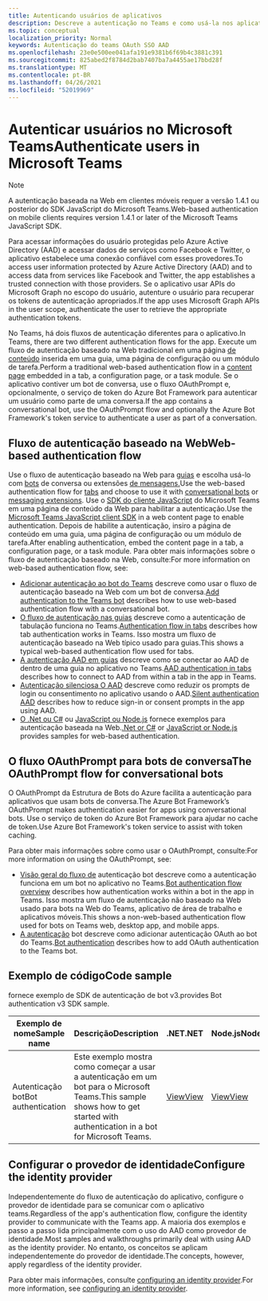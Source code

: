 ```yaml
---
title: Autenticando usuários de aplicativos
description: Descreve a autenticação no Teams e como usá-la nos aplicativos
ms.topic: conceptual
localization_priority: Normal
keywords: Autenticação do teams OAuth SSO AAD
ms.openlocfilehash: 23e0e500ee041afa191e9381b6f69b4c3881c391
ms.sourcegitcommit: 825abed2f8784d2bab7407ba7a4455ae17bbd28f
ms.translationtype: MT
ms.contentlocale: pt-BR
ms.lasthandoff: 04/26/2021
ms.locfileid: "52019969"
---
```

# <a name="authenticate-users-in-microsoft-teams"></a><span data-ttu-id="b32ec-104">Autenticar usuários no Microsoft Teams</span><span class="sxs-lookup"><span data-stu-id="b32ec-104">Authenticate users in Microsoft Teams</span></span>

> [!NOTE]
> <span data-ttu-id="b32ec-105">A autenticação baseada na Web em clientes móveis requer a versão 1.4.1 ou posterior do SDK JavaScript do Microsoft Teams.</span><span class="sxs-lookup"><span data-stu-id="b32ec-105">Web-based authentication on mobile clients requires version 1.4.1 or later of the Microsoft Teams JavaScript SDK.</span></span>

<span data-ttu-id="b32ec-106">Para acessar informações do usuário protegidas pelo Azure Active Directory (AAD) e acessar dados de serviços como Facebook e Twitter, o aplicativo estabelece uma conexão confiável com esses provedores.</span><span class="sxs-lookup"><span data-stu-id="b32ec-106">To access user information protected by Azure Active Directory (AAD) and to access data from services like Facebook and Twitter, the app establishes a trusted connection with those providers.</span></span> <span data-ttu-id="b32ec-107">Se o aplicativo usar APIs do Microsoft Graph no escopo do usuário, autenture o usuário para recuperar os tokens de autenticação apropriados.</span><span class="sxs-lookup"><span data-stu-id="b32ec-107">If the app uses Microsoft Graph APIs in the user scope, authenticate the user to retrieve the appropriate authentication tokens.</span></span>

<span data-ttu-id="b32ec-108">No Teams, há dois fluxos de autenticação diferentes para o aplicativo.</span><span class="sxs-lookup"><span data-stu-id="b32ec-108">In Teams, there are two different authentication flows for the app.</span></span> <span data-ttu-id="b32ec-109">Execute um fluxo de autenticação baseado na Web tradicional em uma página [de conteúdo](~/tabs/how-to/create-tab-pages/content-page.md) inserida em uma guia, uma página de configuração ou um módulo de tarefa.</span><span class="sxs-lookup"><span data-stu-id="b32ec-109">Perform a traditional web-based authentication flow in a [content page](~/tabs/how-to/create-tab-pages/content-page.md) embedded in a tab, a configuration page, or a task module.</span></span> <span data-ttu-id="b32ec-110">Se o aplicativo contiver um bot de conversa, use o fluxo OAuthPrompt e, opcionalmente, o serviço de token do Azure Bot Framework para autenticar um usuário como parte de uma conversa.</span><span class="sxs-lookup"><span data-stu-id="b32ec-110">If the app contains a conversational bot, use the OAuthPrompt flow and optionally the Azure Bot Framework's token service to authenticate a user as part of a conversation.</span></span>

## <a name="web-based-authentication-flow"></a><span data-ttu-id="b32ec-111">Fluxo de autenticação baseado na Web</span><span class="sxs-lookup"><span data-stu-id="b32ec-111">Web-based authentication flow</span></span>

<span data-ttu-id="b32ec-112">Use o fluxo de autenticação baseado na Web para [guias](~/tabs/what-are-tabs.md) e escolha usá-lo com [bots](~/bots/what-are-bots.md) de conversa ou extensões [de mensagens.](~/messaging-extensions/what-are-messaging-extensions.md)</span><span class="sxs-lookup"><span data-stu-id="b32ec-112">Use the web-based authentication flow for [tabs](~/tabs/what-are-tabs.md) and choose to use it with [conversational bots](~/bots/what-are-bots.md) or [messaging extensions](~/messaging-extensions/what-are-messaging-extensions.md).</span></span> <span data-ttu-id="b32ec-113">Use o [SDK do cliente JavaScript](/javascript/api/overview/msteams-client) do Microsoft Teams em uma página de conteúdo da Web para habilitar a autenticação.</span><span class="sxs-lookup"><span data-stu-id="b32ec-113">Use the [Microsoft Teams JavaScript client SDK](/javascript/api/overview/msteams-client) in a web content page to enable authentication.</span></span> <span data-ttu-id="b32ec-114">Depois de habilite a autenticação, insiro a página de conteúdo em uma guia, uma página de configuração ou um módulo de tarefa.</span><span class="sxs-lookup"><span data-stu-id="b32ec-114">After enabling authentication, embed the content page in a tab, a configuration page, or a task module.</span></span> <span data-ttu-id="b32ec-115">Para obter mais informações sobre o fluxo de autenticação baseado na Web, consulte:</span><span class="sxs-lookup"><span data-stu-id="b32ec-115">For more information on web-based authentication flow, see:</span></span>

* <span data-ttu-id="b32ec-116">[Adicionar autenticação ao bot do Teams](~/bots/how-to/authentication/add-authentication.md) descreve como usar o fluxo de autenticação baseado na Web com um bot de conversa.</span><span class="sxs-lookup"><span data-stu-id="b32ec-116">[Add authentication to the Teams bot](~/bots/how-to/authentication/add-authentication.md) describes how to use web-based authentication flow with a conversational bot.</span></span>
* <span data-ttu-id="b32ec-117">[O fluxo de autenticação nas guias](~/tabs/how-to/authentication/auth-flow-tab.md) descreve como a autenticação de tabulação funciona no Teams.</span><span class="sxs-lookup"><span data-stu-id="b32ec-117">[Authentication flow in tabs](~/tabs/how-to/authentication/auth-flow-tab.md) describes how tab authentication works in Teams.</span></span> <span data-ttu-id="b32ec-118">Isso mostra um fluxo de autenticação baseado na Web típico usado para guias.</span><span class="sxs-lookup"><span data-stu-id="b32ec-118">This shows a typical web-based authentication flow used for tabs.</span></span>
* <span data-ttu-id="b32ec-119">[A autenticação AAD em guias](~/tabs/how-to/authentication/auth-tab-AAD.md) descreve como se conectar ao AAD de dentro de uma guia no aplicativo no Teams.</span><span class="sxs-lookup"><span data-stu-id="b32ec-119">[AAD authentication in tabs](~/tabs/how-to/authentication/auth-tab-AAD.md) describes how to connect to AAD from within a tab in the app in Teams.</span></span>
* <span data-ttu-id="b32ec-120">[Autenticação silenciosa O AAD](~/tabs/how-to/authentication/auth-silent-AAD.md) descreve como reduzir os prompts de login ou consentimento no aplicativo usando o AAD.</span><span class="sxs-lookup"><span data-stu-id="b32ec-120">[Silent authentication AAD](~/tabs/how-to/authentication/auth-silent-AAD.md) describes how to reduce sign-in or consent prompts in the app using AAD.</span></span>
* <span data-ttu-id="b32ec-121">[O .Net ou C#](https://github.com/OfficeDev/microsoft-teams-sample-complete-csharp) ou [JavaScript ou Node.js](https://github.com/OfficeDev/microsoft-teams-sample-complete-node) fornece exemplos para autenticação baseada na Web.</span><span class="sxs-lookup"><span data-stu-id="b32ec-121">[.Net or C#](https://github.com/OfficeDev/microsoft-teams-sample-complete-csharp) or [JavaScript or Node.js](https://github.com/OfficeDev/microsoft-teams-sample-complete-node) provides samples for web-based authentication.</span></span>

## <a name="the-oauthprompt-flow-for-conversational-bots"></a><span data-ttu-id="b32ec-122">O fluxo OAuthPrompt para bots de conversa</span><span class="sxs-lookup"><span data-stu-id="b32ec-122">The OAuthPrompt flow for conversational bots</span></span>

<span data-ttu-id="b32ec-123">O OAuthPrompt da Estrutura de Bots do Azure facilita a autenticação para aplicativos que usam bots de conversa.</span><span class="sxs-lookup"><span data-stu-id="b32ec-123">The Azure Bot Framework’s OAuthPrompt makes authentication easier for apps using conversational bots.</span></span> <span data-ttu-id="b32ec-124">Use o serviço de token do Azure Bot Framework para ajudar no cache de token.</span><span class="sxs-lookup"><span data-stu-id="b32ec-124">Use Azure Bot Framework's token service to assist with token caching.</span></span>

<span data-ttu-id="b32ec-125">Para obter mais informações sobre como usar o OAuthPrompt, consulte:</span><span class="sxs-lookup"><span data-stu-id="b32ec-125">For more information on using the OAuthPrompt, see:</span></span>

* <span data-ttu-id="b32ec-126">[Visão geral do fluxo de](~/bots/how-to/authentication/auth-flow-bot.md) autenticação bot descreve como a autenticação funciona em um bot no aplicativo no Teams.</span><span class="sxs-lookup"><span data-stu-id="b32ec-126">[Bot authentication flow overview](~/bots/how-to/authentication/auth-flow-bot.md) describes how authentication works within a bot in the app in Teams.</span></span> <span data-ttu-id="b32ec-127">Isso mostra um fluxo de autenticação não baseado na Web usado para bots na Web do Teams, aplicativo de área de trabalho e aplicativos móveis.</span><span class="sxs-lookup"><span data-stu-id="b32ec-127">This shows a non-web-based authentication flow used for bots on Teams web, desktop app, and mobile apps.</span></span>
* <span data-ttu-id="b32ec-128">[A autenticação](~/bots/how-to/authentication/add-authentication.md) bot descreve como adicionar autenticação OAuth ao bot do Teams.</span><span class="sxs-lookup"><span data-stu-id="b32ec-128">[Bot authentication](~/bots/how-to/authentication/add-authentication.md) describes how to add OAuth authentication to the Teams bot.</span></span>

## <a name="code-sample"></a><span data-ttu-id="b32ec-129">Exemplo de código</span><span class="sxs-lookup"><span data-stu-id="b32ec-129">Code sample</span></span>

<span data-ttu-id="b32ec-130">fornece exemplo de SDK de autenticação de bot v3.</span><span class="sxs-lookup"><span data-stu-id="b32ec-130">provides Bot authentication v3 SDK sample.</span></span>

| <span data-ttu-id="b32ec-131">**Exemplo de nome**</span><span class="sxs-lookup"><span data-stu-id="b32ec-131">**Sample name**</span></span> | <span data-ttu-id="b32ec-132">**Descrição**</span><span class="sxs-lookup"><span data-stu-id="b32ec-132">**Description**</span></span> | <span data-ttu-id="b32ec-133">**.NET**</span><span class="sxs-lookup"><span data-stu-id="b32ec-133">**.NET**</span></span> | <span data-ttu-id="b32ec-134">**Node.js**</span><span class="sxs-lookup"><span data-stu-id="b32ec-134">**Node.js**</span></span> | <span data-ttu-id="b32ec-135">**Python**</span><span class="sxs-lookup"><span data-stu-id="b32ec-135">**Python**</span></span> |
|---------------|------------|------------|-------------|---------------|
| <span data-ttu-id="b32ec-136">Autenticação bot</span><span class="sxs-lookup"><span data-stu-id="b32ec-136">Bot authentication</span></span> | <span data-ttu-id="b32ec-137">Este exemplo mostra como começar a usar a autenticação em um bot para o Microsoft Teams.</span><span class="sxs-lookup"><span data-stu-id="b32ec-137">This sample shows how to get started with authentication in a bot for Microsoft Teams.</span></span> | [<span data-ttu-id="b32ec-138">View</span><span class="sxs-lookup"><span data-stu-id="b32ec-138">View</span></span>](https://github.com/microsoft/BotBuilder-Samples/tree/master/samples/csharp_dotnetcore/46.teams-auth) | [<span data-ttu-id="b32ec-139">View</span><span class="sxs-lookup"><span data-stu-id="b32ec-139">View</span></span>](https://github.com/microsoft/BotBuilder-Samples/tree/master/samples/javascript_nodejs/46.teams-auth) | [<span data-ttu-id="b32ec-140">View</span><span class="sxs-lookup"><span data-stu-id="b32ec-140">View</span></span>](https://github.com/microsoft/BotBuilder-Samples/tree/main/samples/python/46.teams-auth) |

## <a name="configure-the-identity-provider"></a><span data-ttu-id="b32ec-141">Configurar o provedor de identidade</span><span class="sxs-lookup"><span data-stu-id="b32ec-141">Configure the identity provider</span></span>

<span data-ttu-id="b32ec-142">Independentemente do fluxo de autenticação do aplicativo, configure o provedor de identidade para se comunicar com o aplicativo teams.</span><span class="sxs-lookup"><span data-stu-id="b32ec-142">Regardless of the app's authentication flow, configure the identity provider to communicate with the Teams app.</span></span> <span data-ttu-id="b32ec-143">A maioria dos exemplos e passo a passo lida principalmente com o uso do AAD como provedor de identidade.</span><span class="sxs-lookup"><span data-stu-id="b32ec-143">Most samples and walkthroughs primarily deal with using AAD as the identity provider.</span></span> <span data-ttu-id="b32ec-144">No entanto, os conceitos se aplicam independentemente do provedor de identidade.</span><span class="sxs-lookup"><span data-stu-id="b32ec-144">The concepts, however, apply regardless of the identity provider.</span></span>

<span data-ttu-id="b32ec-145">Para obter mais informações, consulte [configuring an identity provider](~/concepts/authentication/configure-identity-provider.md).</span><span class="sxs-lookup"><span data-stu-id="b32ec-145">For more information, see [configuring an identity provider](~/concepts/authentication/configure-identity-provider.md).</span></span>

